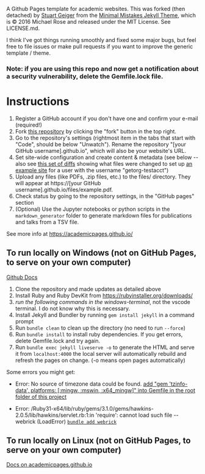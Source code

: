 A Github Pages template for academic websites. This was forked (then detached) by [Stuart Geiger](https://github.com/staeiou) from the [Minimal Mistakes Jekyll Theme](https://mmistakes.github.io/minimal-mistakes/), which is © 2016 Michael Rose and released under the MIT License. See LICENSE.md.

I think I've got things running smoothly and fixed some major bugs, but feel free to file issues or make pull requests if you want to improve the generic template / theme.

### Note: if you are using this repo and now get a notification about a security vulnerability, delete the Gemfile.lock file. 

# Instructions

1. Register a GitHub account if you don't have one and confirm your e-mail (required!)
1. Fork [this repository](https://github.com/academicpages/academicpages.github.io) by clicking the "fork" button in the top right. 
1. Go to the repository's settings (rightmost item in the tabs that start with "Code", should be below "Unwatch"). Rename the repository "[your GitHub username].github.io", which will also be your website's URL.
1. Set site-wide configuration and create content & metadata (see below -- also see [this set of diffs](http://archive.is/3TPas) showing what files were changed to set up [an example site](https://getorg-testacct.github.io) for a user with the username "getorg-testacct")
1. Upload any files (like PDFs, .zip files, etc.) to the files/ directory. They will appear at https://[your GitHub username].github.io/files/example.pdf.  
1. Check status by going to the repository settings, in the "GitHub pages" section
1. (Optional) Use the Jupyter notebooks or python scripts in the `markdown_generator` folder to generate markdown files for publications and talks from a TSV file.

See more info at https://academicpages.github.io/


## To run locally on Windows (not on GitHub Pages, to serve on your own computer)
[Github Docs](https://docs.github.com/en/pages/setting-up-a-github-pages-site-with-jekyll/testing-your-github-pages-site-locally-with-jekyll)

1. Clone the repository and made updates as detailed above
2. Install Ruby and Ruby DevKit from https://rubyinstaller.org/downloads/
3. *run the following commands in the windows-terminal*, not the vscode terminal. I do not know why this is necessary.
3. Install Jekyll and Bundler by running `gem install jekyll` in a command prompt
4. Run `bundle clean` to clean up the directory (no need to run `--force`) 
5. Run `bundle install` to install ruby dependencies. If you get errors, delete Gemfile.lock and try again.
6. Run `bundle exec jekyll liveserve -o` to generate the HTML and serve it from `localhost:4000` the local server will automatically rebuild and refresh the pages on change. (-o means open pages automatically)

Some errors you might get:
- Error:  No source of timezone data could be found. 
[add "gem 'tzinfo-data', platforms: [:mingw, :mswin, :x64_mingw]" into Gemfile in the root folder of this project](https://github.com/tzinfo/tzinfo/wiki/Resolving-TZInfo::DataSourceNotFound-Errors)

- Error: /Ruby31-x64/lib/ruby/gems/3.1.0/gems/hawkins-2.0.5/lib/hawkins/servlet.rb:1:in 'require': cannot load such file -- webrick (LoadError) [`bundle add webrick`](https://github.com/jekyll/jekyll/issues/8523)



## To run locally on Linux (not on GitHub Pages, to serve on your own computer)
[Docs on academicpages.github.io](https://academicpages.github.io/)

